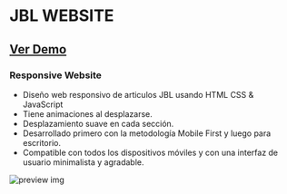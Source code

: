 # JBL WEBSITE
## [Ver Demo](#)
### Responsive Website

- Diseño web responsivo de articulos JBL usando HTML CSS & JavaScript
- Tiene animaciones al desplazarse.
- Desplazamiento suave en cada sección.
- Desarrollado primero con la metodología Mobile First y luego para escritorio.
- Compatible con todos los dispositivos móviles y con una interfaz de usuario minimalista y agradable.

![preview img](#)